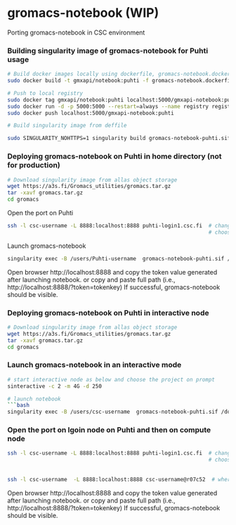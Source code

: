 # gromacs-notebook (WIP)
Porting gromacs-notebook in CSC environment


### Building singularity image of gromacs-notebook  for Puhti usage

```bash
# Build docker images locally using dockerfile, gromacs-notebook.dockerfile
sudo docker build -t gmxapi/notebook:puhti -f gromacs-notebook.dockerfile . 

# Push to local registry
sudo docker tag gmxapi/notebook:puhti localhost:5000/gmxapi-notebook:puhti
sudo docker run -d -p 5000:5000 --restart=always --name registry registry:2
sudo docker push localhost:5000/gmxapi-notebook:puhti

# Build singularity image from deffile

sudo SINGULARITY_NOHTTPS=1 singularity build gromacs-notebook-puhti.sif deffile

```

### Deploying gromacs-notebook on Puhti in home directory (not for production)

```bash
# Download singularity image from allas object storage
wget https://a3s.fi/Gromacs_utilities/gromacs.tar.gz
tar -xavf gromacs.tar.gz 
cd gromacs
```
Open the port on Puhti 

```bash
ssh -l csc-username -L 8888:localhost:8888 puhti-login1.csc.fi  # change port number if notebook is exposed on different port (default port is 8888 here); 
                                                                # choose login1 or login2 node depending on where notebook is launched
```
Launch gromacs-notebook

```bash
singularity exec -B /users/Puhti-username  gromacs-notebook-puhti.sif /docker_entry_points/notebook

```
Open browser http://localhost:8888  and copy the token value generated after launching notebook. or copy and paste full path (i.e., http://localhost:8888/?token=tokenkey)
If successful, gromacs-notebook should be visible.

### Deploying gromacs-notebook on Puhti in interactive node 

```bash
# Download singularity image from allas object storage
wget https://a3s.fi/Gromacs_utilities/gromacs.tar.gz
tar -xavf gromacs.tar.gz 
cd gromacs
```

### Launch gromacs-notebook in an interactive mode
```bash
# start interactive node as below and choose the project on prompt
sinteractive -c 2 -m 4G -d 250

# launch notebook
```bash
singularity exec -B /users/csc-username  gromacs-notebook-puhti.sif /docker_entry_points/notebook # you have to mount your home to work
```
### Open the port on lgoin node on Puhti and then on compute node 

```bash
ssh -l csc-username -L 8888:localhost:8888 puhti-login1.csc.fi  # change port number if notebook is exposed on different port (default port is 8888 here); 
                                                                # choose login1 or login2 node depending on where notebook is launched
                                                                
                                                              
ssh -l csc-username  -L 8888:localhost:8888 csc-username@r07c52  # where r07c52 is compute node
```

Open browser http://localhost:8888  and copy the token value generated after launching notebook. or copy and paste full path (i.e., http://localhost:8888/?token=tokenkey)
If successful, gromacs-notebook should be visible.
